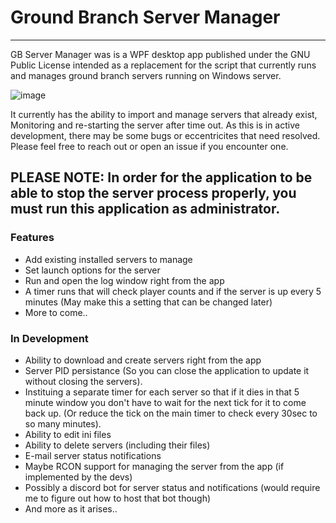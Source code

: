 # Ground Branch Server Manager
---
GB Server Manager was is a WPF desktop app published under the GNU Public License intended as a replacement for the script that currently runs and manages ground branch servers running on Windows server.

![image](https://user-images.githubusercontent.com/12722354/186763035-524be1d8-99b8-4412-9d34-c940c3f12dbf.png)

It currently has the ability to import and manage servers that already exist, Monitoring and re-starting the server after time out. As this is in active development, there may be some bugs or eccentricites that need resolved.  Please feel free to reach out or open an issue if you encounter one.

## PLEASE NOTE: In order for the application to be able to stop the server process properly, you must run this application as administrator.

### Features
- Add existing installed servers to manage
- Set launch options for the server
- Run and open the log window right from the app
- A timer runs that will check player counts and if the server is up every 5 minutes (May make this a setting that can be changed later)
- More to come..

### In Development
- Ability to download and create servers right from the app
- Server PID persistance (So you can close the application to update it without closing the servers).
- Instituing a separate timer for each server so that if it dies in that 5 minute window you don't have to wait for the next tick for it to come back up. (Or reduce the tick on the main timer to check every 30sec to so many minutes).
- Ability to edit ini files
- Ability to delete servers (including their files)
- E-mail server status notifications
- Maybe RCON support for managing the server from the app (if implemented by the devs)
- Possibly a discord bot for server status and notifications (would require me to figure out how to host that bot though)
- And more as it arises..

